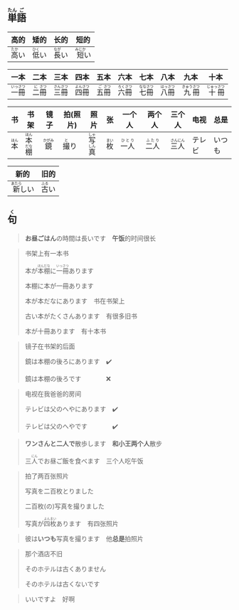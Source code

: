 ## <ruby><rb>単</rb><rt>たん</rt></ruby><ruby>語<rt>ご</rt></ruby>

| 高的                           | 矮的                           | 长的                           | 短的                             |
| ------------------------------ | ------------------------------ | ------------------------------ | -------------------------------- |
| <ruby>高<rt>たか</rt></ruby>い | <ruby>低<rt>ひく</rt></ruby>い | <ruby>長<rt>なが</rt></ruby>い | <ruby>短<rt>みじか</rt></ruby>い |

| 一本                                                     | 二本                                                   | 三本                                                     | 四本                                                     | 五本                                                   | 六本                                                     | 七本                                                     | 八本                                                     | 九本                                                       | 十本                                                       |
| -------------------------------------------------------- | ------------------------------------------------------ | -------------------------------------------------------- | -------------------------------------------------------- | ------------------------------------------------------ | -------------------------------------------------------- | -------------------------------------------------------- | -------------------------------------------------------- | ---------------------------------------------------------- | ---------------------------------------------------------- |
| <ruby>一<rt>いっ</rt></ruby><ruby>冊<rt>さつ</rt></ruby> | <ruby>二<rt>に</rt></ruby><ruby>冊<rt>さつ</rt></ruby> | <ruby>三<rt>さん</rt></ruby><ruby>冊<rt>さつ</rt></ruby> | <ruby>四<rt>よん</rt></ruby><ruby>冊<rt>さつ</rt></ruby> | <ruby>五<rt>ご</rt></ruby><ruby>冊<rt>さつ</rt></ruby> | <ruby>六<rt>ろく</rt></ruby><ruby>冊<rt>さつ</rt></ruby> | <ruby>七<rt>なな</rt></ruby><ruby>冊<rt>さつ</rt></ruby> | <ruby>八<rt>はっ</rt></ruby><ruby>冊<rt>さつ</rt></ruby> | <ruby>九<rt>きゅう</rt></ruby><ruby>冊<rt>さつ</rt></ruby> | <ruby>十<rt>じゅっ</rt></ruby><ruby>冊<rt>さつ</rt></ruby> |

| 书                           | 书架                                                     | 镜子                           | 拍(照片)                     | 照片                                                     | 张                           | 一个人                           | 两个人                           | 三个人                                                   | 电视   | 总是   |
| ---------------------------- | -------------------------------------------------------- | ------------------------------ | ---------------------------- | -------------------------------------------------------- | ---------------------------- | -------------------------------- | -------------------------------- | -------------------------------------------------------- | ------ | ------ |
| <ruby>本<rt>ほん</rt></ruby> | <ruby>本<rt>ほん</rt></ruby><ruby>棚<rt>だな</rt></ruby> | <ruby>鏡<rt>かがみ</rt></ruby> | <ruby>撮<rt>と</rt></ruby>り | <ruby>写<rt>しゃ</rt></ruby><ruby>真<rt>しん</rt></ruby> | <ruby>枚<rt>まい</rt></ruby> | <ruby>一人<rt>ひとり</rt></ruby> | <ruby>二人<rt>ふたり</rt></ruby> | <ruby>三<rt>さん</rt></ruby><ruby>人<rt>にん</rt></ruby> | テレビ | いつも |

| 新的                           | 旧的                         |
| ---------------------------- | -------------------------- |
| <ruby>新<rt>あたら</rt></ruby>しい | <ruby>古<rt>ふる</rt></ruby>い |

## <ruby>句<rt>く</rt></ruby>

> **お昼ごはん**の時間は長いです　**午饭**的时间很长

> 书架上有一本书
> 
> 本が<ruby>本<rt>ほん</rt></ruby><ruby>棚<rt>だな</rt></ruby>に<ruby>一<rt>いっ</rt></ruby><ruby>冊<rt>さつ</rt></ruby>あります
> 
> 本棚に本が一冊あります
> 
> 本が本だなにあります　书在书架上
> 
> 古い本がたくさんあります　有很多旧书
> 
> 本が十冊あります　有十本书

> 镜子在书架的后面
> 
> 鏡は本棚の後ろにあります　✔️
> 
> 鏡は本棚の後ろです　　　　❌

> 电视在我爸爸的房间
> 
> テレビは父のへやにあります　✔️
> 
> テレビは父のへやです　　　　✔️

> **ワンさんと二人で**散歩します　**和小王两个人**散步
>
> 三<ruby>人<rt>にん</rt></ruby>でお昼ご飯を食べます　三个人吃午饭

> 拍了两百张照片
>
> 写真を二百枚とりました
>
> 二百枚(の)写真を撮りました
>
> 写真が<ruby>四<rt>よん</rt></ruby><ruby>枚<rt>まい</rt></ruby>あります　有四张照片
>

> 彼は**いつも**写真を撮ります　他**总是**拍照片
> 

> 那个酒店不旧
>
> そのホテルは古くありません
>
> そのホテルは古くないです

> いいですよ　好啊
>
